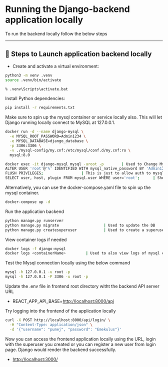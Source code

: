 # Running the Django-backend application locally

To run the backend locally follow the below steps

---

## 🚀 Steps to Launch application backend locally

- Create and activate a virtual environment:

```bash
python3 -m venv .venv
source .venv/bin/activate
```

</details>

```cmd
% .venv\Scripts\activate.bat
```

</details>

Install Python dependencies:

```bash
pip install -r requirements.txt
```

Make sure to spin up the mysql container or service locally also. This will let Django running locally connect to MySQL at 127.0.0.1.

```bash
docker run -d --name django-mysql \
  -e MYSQL_ROOT_PASSWORD=Admin1234 \
  -e MYSQL_DATABASE=django_database \
  -p 3306:3306 \
  -v ./mysql-config/my.cnf:/etc/mysql/conf.d/my.cnf:ro \
  mysql:8.0

docker exec -it django-mysql mysql -uroot -p        | Used to Change MySQL user authentication plugin to mysql_native_password
ALTER USER 'root'@'%' IDENTIFIED WITH mysql_native_password BY 'Admin1234';
FLUSH PRIVILEGES;                 | This is just to allow auth to mysql using mysql_native_password
SELECT user, host, plugin FROM mysql.user WHERE user='root';      | Should output your user, host and plugin as mysql_native_password
```

Alternatively, you can use the docker-compose.yaml file to spin up the mysql container.

```bash
docker-compose up -d
```

Run the application backend

```bash
python manage.py runserver
python manage.py migrate                    | Used to update the DB
python manage.py createsuperuser            | Used to create a superuser admin account
```

View container logs if needed

```bash
docker logs -f django-mysql
docker logs <containerName>         | Used to also view logs of mysql container.
```

Test the Mysql connection locally using the below command

```bash
mysql -h 127.0.0.1 -u root -p
mysql -h 127.0.0.1 -P 3306 -u root -p
```

Update the .env file in frontend root directory witht the backend API server URL

- REACT_APP_API_BASE=<http://localhost:8000/api>

Try logging into the frontend of the application locally

```bash
curl -X POST http://localhost:8000/api/login/ \
  -H "Content-Type: application/json" \
  -d '{"username": "pumej", "password": "Emekulus"}'
```

Now you can access the frontend application locally using the URL, login with the superuser you created or you can register a new user from login page. Django would render the backend successfully.

- <http://localhost:3000/>
